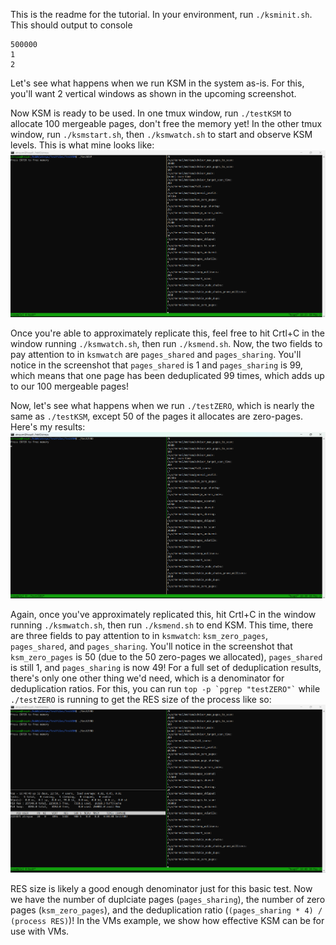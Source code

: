 This is the readme for the tutorial. In your environment, run `./ksminit.sh`. This should output to console
```
500000
1
2
```
Let's see what happens when we run KSM in the system as-is. For this, you'll want 2 vertical windows as shown in the upcoming screenshot. 
  
Now KSM is ready to be used. In one tmux window, run `./testKSM` to allocate 100 mergeable pages, don't free the memory yet! In the other tmux window, run `./ksmstart.sh`, then `./ksmwatch.sh` to start and observe KSM levels. This is what mine looks like:  
![screenshot](../Images/testKSM.png)  
  
Once you're able to approximately replicate this, feel free to hit Crtl+C in the window running `./ksmwatch.sh`, then run `./ksmend.sh`. Now, the two fields to pay attention to in `ksmwatch` are `pages_shared` and `pages_sharing`. You'll notice in the screenshot that `pages_shared` is 1 and `pages_sharing` is 99, which means that one page has been deduplicated 99 times, which adds up to our 100 mergeable pages!  

Now, let's see what happens when we run `./testZERO`, which is nearly the same as `./testKSM`, except 50 of the pages it allocates are zero-pages. Here's my results:  
![screenshot](../Images/testZERO.png)  

Again, once you've approximately replicated this, hit Crtl+C in the window running `./ksmwatch.sh`, then run `./ksmend.sh` to end KSM. This time, there are three fields to pay attention to in `ksmwatch`: `ksm_zero_pages`, `pages_shared`, and `pages_sharing`. You'll notice in the screenshot that `ksm_zero_pages` is 50 (due to the 50 zero-pages we allocated), `pages_shared` is still 1, and `pages_sharing` is now 49! For a full set of deduplication results, there's only one other thing we'd need, which is a denominator for deduplication ratios. For this, you can run ``` top -p `pgrep "testZERO"` ``` while `./testZERO` is running to get the RES size of the process like so:  
![screenshot](../Images/testZERO2.png)  

RES size is likely a good enough denominator just for this basic test. Now we have the number of duplciate pages (`pages_sharing`), the number of zero pages (`ksm_zero_pages`), and the deduplication ratio (`(pages_sharing * 4) / (process RES)`)! In the VMs example, we show how effective KSM can be for use with VMs.